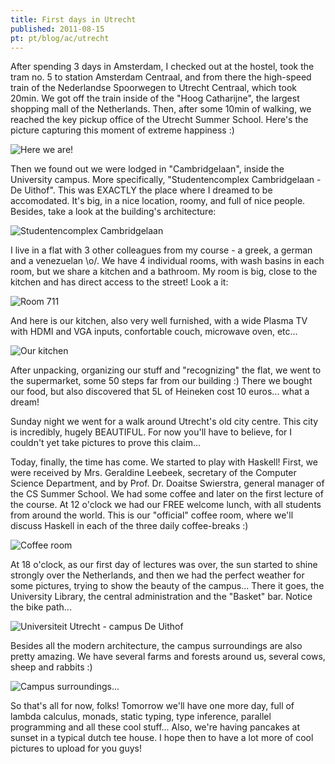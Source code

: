 ```yaml
---
title: First days in Utrecht
published: 2011-08-15
pt: pt/blog/ac/utrecht
---
```


After spending 3 days in Amsterdam, I checked out at the hostel, took the tram no. 5 to station Amsterdam Centraal,
and from there the high-speed train of the Nederlandse Spoorwegen to Utrecht Centraal, which took 20min.
We got off the train inside of the "Hoog Catharijne", the largest shopping mall of the Netherlands.
Then, after some 10min of walking, we reached the key pickup office of the Utrecht Summer School.
Here's the picture capturing this moment of extreme happiness :)

![Here we are!](/files/imgs/2011-08_08132011922.jpg)

<!--more-->

Then we found out we were lodged in "Cambridgelaan", inside the University campus.
More specifically, "Studentencomplex Cambridgelaan - De Uithof".
This was EXACTLY the place where I dreamed to be accomodated.
It's big, in a nice location, roomy, and full of nice people.
Besides, take a look at the building's architecture:

![Studentencomplex Cambridgelaan](/files/imgs/2011-08_08152011935.jpg)

I live in a flat with 3 other colleagues from my course - a greek, a german and a venezuelan \o/.
We have 4 individual rooms, with wash basins in each room, but we share a kitchen and a bathroom.
My room is big, close to the kitchen and has direct access to the street! Look a it:

![Room 711](/files/imgs/2011-08_08132011924.jpg)

And here is our kitchen, also very well furnished, with a wide Plasma TV with HDMI and VGA inputs, confortable couch, microwave oven, etc...

![Our kitchen](/files/imgs/2011-08_08152011940.jpg)

After unpacking, organizing our stuff and "recognizing" the flat, we went to the supermarket, some 50 steps far from our building :)
There we bought our food, but also discovered that 5L of Heineken cost 10 euros...
what a dream!

Sunday night we went for a walk around Utrecht's old city centre.
This city is incredibly, hugely BEAUTIFUL.
For now you'll have to believe, for I couldn't yet take pictures to prove this claim...

Today, finally, the time has come. We started to play with Haskell!
First, we were received by Mrs. Geraldine Leebeek, secretary of the Computer Science Department,
and by Prof. Dr. Doaitse Swierstra, general manager of the CS Summer School.
We had some coffee and later on the first lecture of the course.
At 12 o'clock we had our FREE welcome lunch, with all students from around the world.
This is our "official" coffee room, where we'll discuss Haskell in each of the three daily coffee-breaks :)

![Coffee room](/files/imgs/2011-08_08152011931.jpg)

At 18 o'clock, as our first day of lectures was over, the sun started to shine strongly over the Netherlands,
and then we had the perfect weather for some pictures, trying to show the beauty of the campus...
There it goes, the University Library, the central administration and the "Basket" bar. Notice the bike path...

![Universiteit Utrecht - campus De Uithof](/files/imgs/2011-08_08152011934.jpg)

Besides all the modern architecture, the campus surroundings are also pretty amazing.
We have several farms and forests around us, several cows, sheep and rabbits :)

![Campus surroundings...](/files/imgs/2011-08_08152011938.jpg)

So that's all for now, folks!
Tomorrow we'll have one more day, full of lambda calculus, monads, static typing, type inference, parallel programming and all these cool stuff...
Also, we're having pancakes at sunset in a typical dutch tee house.
I hope then to have a lot more of cool pictures to upload for you guys!

